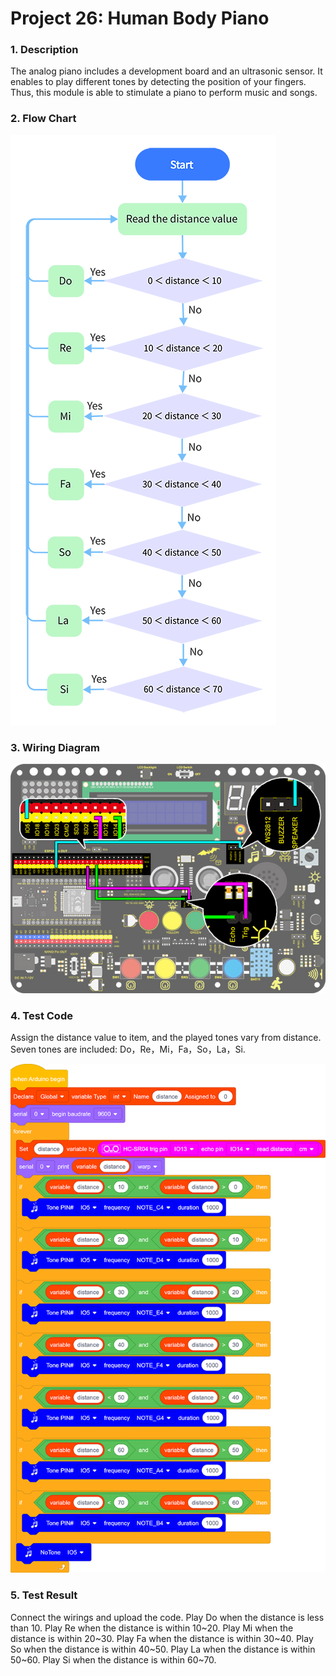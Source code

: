 # **Project 26: Human Body Piano**

### **1. Description**

The analog piano includes a development board and an ultrasonic sensor. It enables to play different tones by detecting the position of your fingers. Thus, this module is able to stimulate a piano to perform music and songs. 

### **2. Flow Chart**

![](./media/1682048589741-20.png)

### **3. Wiring Diagram**

![26](./media/26-1682043223469-16.jpg)

### **4. Test Code**

Assign the distance value to item, and the played tones vary from distance. Seven tones are included: Do，Re，Mi，Fa，So，La，Si.

![](./media/26-1682047748539-18.png)

### **5. Test Result**

Connect the wirings and upload the code. 
Play Do when the distance is less than 10. 
Play Re when the distance is within 10~20. 
Play Mi when the distance is within 20~30. 
Play Fa when the distance is within 30~40. 
Play So when the distance is within 40~50. 
Play La when the distance is within 50~60. 
Play Si when the distance is within 60~70. 



